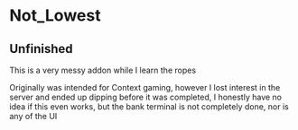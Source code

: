 # Not_Lowest
## Unfinished

This is a very messy addon while I learn the ropes

Originally was intended for Context gaming, however I lost interest in the server and ended up dipping before it was completed, I honestly have no idea if this even works,
but the bank terminal is not completely done, nor is any of the UI
